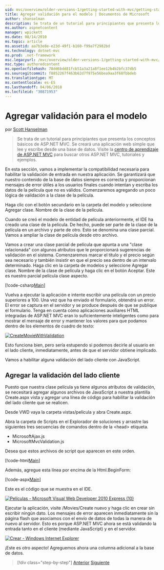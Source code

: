 ```yaml
---
uid: mvc/overview/older-versions-1/getting-started-with-mvc/getting-started-with-mvc-part7
title: Agregar validación para el modelo | Documentos de Microsoft
author: shanselman
description: Se trata de un tutorial para principiantes que presenta los conceptos básicos de ASP.NET MVC. Crear una aplicación web simple que lee y escribe desde una base de datos.
ms.author: aspnetcontent
manager: wpickett
ms.date: 08/14/2010
ms.topic: article
ms.assetid: aa7b3e8e-e23d-49f1-b160-f99a7f2982bd
ms.technology: dotnet-mvc
ms.prod: .net-framework
msc.legacyurl: /mvc/overview/older-versions-1/getting-started-with-mvc/getting-started-with-mvc-part7
msc.type: authoredcontent
ms.openlocfilehash: 78dd6bdd81fcb51a3a21a8f1ee12b4b2bfc37db5
ms.sourcegitcommit: f8852267f463b62d7f975e56bea9aa3f68fbbdeb
ms.translationtype: MT
ms.contentlocale: es-ES
ms.lasthandoff: 04/06/2018
ms.locfileid: "30871953"
---
```

<a name="adding-validation-to-the-model"></a>Agregar validación para el modelo
====================
por [Scott Hanselman](https://github.com/shanselman)

> Se trata de un tutorial para principiantes que presenta los conceptos básicos de ASP.NET MVC. Se creará una aplicación web simple que lee y escribe desde una base de datos. Visite la [centro de aprendizaje de ASP.NET MVC](../../../index.md) para buscar otros ASP.NET MVC, tutoriales y ejemplos.


En esta sección, vamos a implementar la compatibilidad necesaria para habilitar la validación de entrada en nuestra aplicación. Se garantizará que nuestro contenido de la base de datos siempre es correcta y proporcionan mensajes de error útiles a los usuarios finales cuando intentan y escriba los datos de la película que no es válidos. Comenzaremos agregando un poco lógica de validación a la clase de la película.

Haga clic con el botón secundario en la carpeta del modelo y seleccione Agregar clase. Nombre de la clase de la película.

Cuando se creó el modelo de entidad de película anteriormente, el IDE ha creado una clase de la película. De hecho, puede ser parte de la clase de la película en un archivo y parte de otro. Esto se denomina una clase parcial. Vamos a ampliar la clase de película desde otro archivo.

Vamos a crear una clase parcial de película que apunta a una "clase relacionada" con algunos atributos que le proporcionará sugerencias de validación en el sistema. Comenzaremos marcar el título y el precio según sea necesario y también insistir en que el precio sea dentro de un intervalo determinado. Haga clic en la carpeta de modelos y seleccione Agregar clase. Nombre de la clase de película y haga clic en el botón Aceptar. Este es nuestro parcial película clase aspecto.

[!code-csharp[Main](getting-started-with-mvc-part7/samples/sample1.cs)]

Vuelva a ejecutar la aplicación e intente escribir una película con un precio superiores a 100. Una vez que ha enviado el formulario, obtendrá un error. El error se captura en el servidor y se produce después de que se publique el formulario. Tenga en cuenta cómo aplicaciones auxiliares HTML integradas de ASP.NET MVC eran lo suficientemente inteligentes como para mostrar el mensaje de error y mantener los valores para que podamos dentro de los elementos de cuadro de texto:

[![CreateMovieWithValidation](getting-started-with-mvc-part7/_static/image2.png)](getting-started-with-mvc-part7/_static/image1.png)

Esto funciona bien, pero sería estupendo si podemos decirle al usuario en el lado cliente, inmediatamente, antes de que el servidor obtiene implicado.

Vamos a habilitar alguna validación del lado cliente con JavaScript.

## <a name="adding-client-side-validation"></a>Agregar la validación del lado cliente

Puesto que nuestra clase película ya tiene algunos atributos de validación, se necesitará agregar algunos archivos de JavaScript a nuestra plantilla Create.aspx vista y agregar una línea de código para habilitar la validación del lado cliente que se realicen.

Desde VWD vaya la carpeta vistas/película y abra Create.aspx.

Abra la carpeta de Scripts en el Explorador de soluciones y arrastre las siguientes tres secuencias de comandos dentro de la &lt;head&gt; etiqueta.

- MicrosoftAjax.js
- MicrosoftMvcValidation.js

Desea que estos archivos de script que aparecen en este orden.

[!code-html[Main](getting-started-with-mvc-part7/samples/sample2.html)]

Además, agregue esta línea por encima de la Html.BeginForm:

[!code-aspx[Main](getting-started-with-mvc-part7/samples/sample3.aspx)]

Este es el código que se muestra en el IDE.

[![Películas - Microsoft Visual Web Developer 2010 Express (10)](getting-started-with-mvc-part7/_static/image4.png)](getting-started-with-mvc-part7/_static/image3.png)

Ejecutar la aplicación, visite /Movies/Create nuevo y haga clic en crear sin escribir ningún dato. Los mensajes de error aparecen inmediatamente sin la página flash que asociamos con el envío de datos de todas la manera de nuevo al servidor. Esto es porque ASP.NET MVC ahora se está validando la entrada tanto en el cliente (mediante JavaScript) y en el servidor.

[![Crear - Windows Internet Explorer](getting-started-with-mvc-part7/_static/image6.png)](getting-started-with-mvc-part7/_static/image5.png)

¡Este es otro aspecto! Agreguemos ahora una columna adicional a la base de datos.

> [!div class="step-by-step"]
> [Anterior](getting-started-with-mvc-part6.md)
> [Siguiente](getting-started-with-mvc-part8.md)
